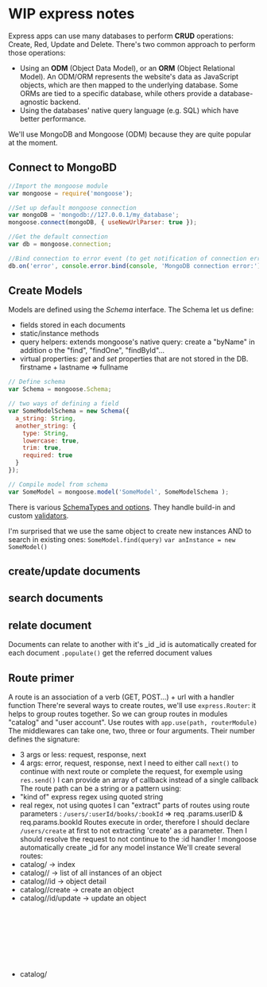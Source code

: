# WIP express notes

Express apps can use many databases to perform **CRUD** operations: Create, Red, Update and Delete. There's two common approach to perform those operations:

- Using an **ODM** (Object Data Model), or an **ORM** (Object Relational Model). An ODM/ORM represents the website's data as JavaScript objects, which are then mapped to the underlying database. Some ORMs are tied to a specific database, while others provide a database-agnostic backend.
- Using the databases' native query language (e.g. SQL) which have better performance.

We'll use MongoDB and Mongoose (ODM) because they are quite popular at the moment.

## Connect to MongoBD

```js
//Import the mongoose module
var mongoose = require('mongoose');

//Set up default mongoose connection
var mongoDB = 'mongodb://127.0.0.1/my_database';
mongoose.connect(mongoDB, { useNewUrlParser: true });

//Get the default connection
var db = mongoose.connection;

//Bind connection to error event (to get notification of connection errors)
db.on('error', console.error.bind(console, 'MongoDB connection error:'));
```

## Create Models

Models are defined using the *Schema* interface. The Schema let us define:
- fields stored in each documents
- static/instance methods
- query helpers: extends mongoose's native query: create a "byName" in addition o the "find", "findOne", "findById"...
- virtual properties: *get* and *set* properties that are not stored in the DB. firstname + lastname => fullname

```js
// Define schema
var Schema = mongoose.Schema;

// two ways of defining a field
var SomeModelSchema = new Schema({
  a_string: String,
  another_string: {
    type: String,
    lowercase: true,
    trim: true,
    required: true
  }
});

// Compile model from schema
var SomeModel = mongoose.model('SomeModel', SomeModelSchema );
```

There is various [SchemaTypes and options](https://mongoosejs.com/docs/schematypes.html). They handle build-in and custom [validators](https://mongoosejs.com/docs/validation.html).

I'm surprised that we use the same object to create new instances AND to search in existing ones: `SomeModel.find(query)` `var anInstance = new SomeModel()`

## create/update documents

## search documents

## relate document

Documents can relate to another with it's _id
_id is automatically created for each document
`.populate()` get the referred document values

## Route primer

A route is an association of a verb (GET, POST...) + url with a handler function
There're several ways to create routes, we'll use `express.Router`: it helps to group routes together. So we can group routes in modules "catalog" and "user account".
Use routes with `app.use(path, routerModule)`
The middlewares can take one, two, three or four arguments. Their number defines the signature:
- 3 args or less: request, response, next
- 4 args: error, request, response, next
I need to either call `next()` to continue with next route or complete the request, for exemple using `res.send()`
I can provide an array of callback instead of a single callback
The route path can be a string or a pattern using:
- "kind of" express regex using quoted string
- real regex, not using quotes
I can "extract" parts of routes using route parameters : `/users/:userId/books/:bookId` => req
.params.userID & req.params.bookId
Routes execute in order, therefore I should declare `/users/create` at first to not extracting 'create' as a parameter. Then I should resolve the request to not continue to the :id handler !
mongoose automatically create _id for any model instance
We'll create several routes:
- catalog/ -> index
- catalog/<objects>/ -> list of all instances of an object
- catalog/<object>/id -> object detail
- catalog/<object>/create -> create an object
- catalog/<object>/id/update -> update an object
- catalog/<object>/id/delete -> delete an object
I think it's very nice for a simple tutorial because it handles all the basic actions I'd like to perform
Create one controller file per model. The MDN tutorial propose to put them all in 'controller' folder. I think it's better to keep model and controller together, in a 'modules' folder.
The MDN tuto creates handlers for both GET and POST for the same routes (create_get, create_post / delete_get, delete_post, update_get, update_post). WHY ??? As Rest has semantic verbs I'd exept `create_post`, `udpate_put/patch`, `delete_delete`

plop is usefull to create files from template (handlebars)
handlebars uses {{value}} to inject value
handlebars uses {{function value}} to use custom function on a value

MDN tuto separate the routes and handlers. It's good for separation of concern BUT it can be error prone because we need to maintain params in the two places.

Instead of using the same handler at different places, I may (should ?) res.redirect() to one single handler.

## Asynchronous flow control using async
Async is a node lib to handle (multiples) async operations.

`async.parallel` allow running multiple operations at the same time. Beware they are in fact NOT run in parallel because node is single threaded (if there is no timer). A callback fired when wall operations complete, or an error is returned.

`async.series` run multiples operations one after each other. It should be used when operations do not depend on previous one's output.

Both `parallel` and `series` takes two args:
- an array/object/iterable of operations to execute
- an optional callback fired when every operation finished (or if there is an error). The args of this callback are: `error` and `data` which is the same type of the operations iterables and contains the output values.
Validation is checking if values are appropriate: string length, min age...
Sanitization is removing/replacing characters that can be used to hack the server.

`async.series` run operations in series and pass args from the previous callback to the next operation.

## Templates Primer

Templates are text file that define structure of the output file, with placeholder to insert data. Template use engines to render the output.
In express, templates are referred as "views".
We'll use Pug as it's a very populare choice with node.
With pug, we can use `else` after a loop (`each`), executing if the iterable is empty

## display values

_id and virtual properties are always passed to queries, even if not asked.
I can compute js directly inside pug with unbuffered, buffered and unescaped buffered code:
- unbuffered using `-`
- buffered using `=`
- unescaped buffered code: `!=`
Mongoose has a sort function

## Forms in Express
In a html form, the `action` attribute is the url where the data is submitted. If no action is specified, the form fobmit back to the current page url.
in a html form, the `method` attribute is the verb used to send the data.
`POST` should be used when data is going to update the server's DB. This method helps for cross-site forgery request attacks resistence (why ?)
`GET` is used for forms that does not change user data (eg: a search form). Recommended when you want to bookmark/share url.
express does not provide a tool to validate/sanitize but we can use a middleware like express-validator.
express-validator uses validator.js which is full of features. We can also make custom validation and/or sanitization and/or error functions.

What error is send when multiple validators failed for the same request ?
Not sure I properly get "Dynamic messages" exemples, but  don't think this is a problem.

I can use wildcard (`*`) in the field param to apply a rule to multiple fields in an array or object.

Validation is performed both in the controller (validator.js) AND in the schema declaration (mongoose). Not sure thats a good idea, it's a congif you have to update in two different places.

We put escape after the lenght validation. This means that a value can be created with more characters than the one validated, because the escape process will probably output several charactes for each one escaped :(

Additionall complexities:
 - when I specify a date, JS may add the UTC timezone. however when I read the date, my locale UTC is taken into account. If I live west of UTC the date will be one day before.
 - multi word family names
 - multi authors books

 ## Deploy in production
Choose a server, Paas or Iaas
Log with `debug` (see npm)
Use `compression`(npm's one or nginx)
Use `helmet` (npm) for security basics
